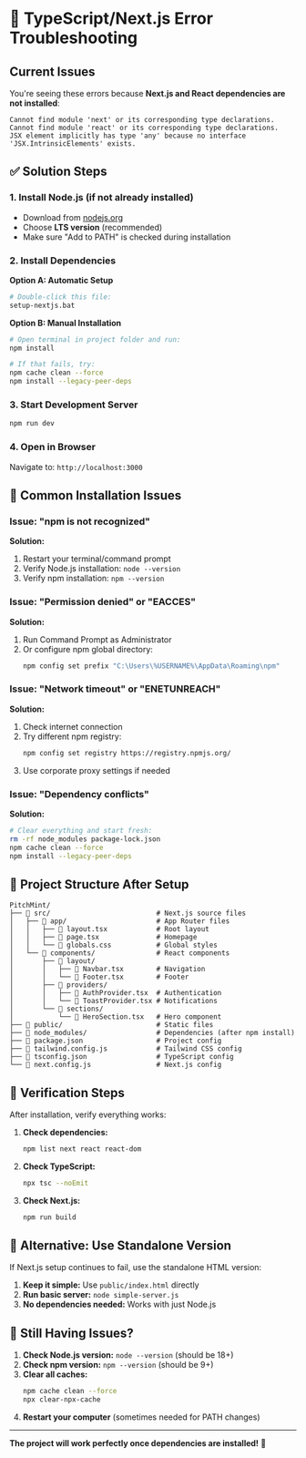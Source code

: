 # 🚨 TypeScript/Next.js Error Troubleshooting

## Current Issues

You're seeing these errors because **Next.js and React dependencies are not installed**:

```
Cannot find module 'next' or its corresponding type declarations.
Cannot find module 'react' or its corresponding type declarations.
JSX element implicitly has type 'any' because no interface 'JSX.IntrinsicElements' exists.
```

## ✅ Solution Steps

### 1. Install Node.js (if not already installed)
- Download from [nodejs.org](https://nodejs.org)
- Choose **LTS version** (recommended)
- Make sure "Add to PATH" is checked during installation

### 2. Install Dependencies
**Option A: Automatic Setup**
```bash
# Double-click this file:
setup-nextjs.bat
```

**Option B: Manual Installation**
```bash
# Open terminal in project folder and run:
npm install

# If that fails, try:
npm cache clean --force
npm install --legacy-peer-deps
```

### 3. Start Development Server
```bash
npm run dev
```

### 4. Open in Browser
Navigate to: `http://localhost:3000`

## 🔧 Common Installation Issues

### Issue: "npm is not recognized"
**Solution:**
1. Restart your terminal/command prompt
2. Verify Node.js installation: `node --version`
3. Verify npm installation: `npm --version`

### Issue: "Permission denied" or "EACCES"
**Solution:**
1. Run Command Prompt as Administrator
2. Or configure npm global directory:
   ```bash
   npm config set prefix "C:\Users\%USERNAME%\AppData\Roaming\npm"
   ```

### Issue: "Network timeout" or "ENETUNREACH"
**Solution:**
1. Check internet connection
2. Try different npm registry:
   ```bash
   npm config set registry https://registry.npmjs.org/
   ```
3. Use corporate proxy settings if needed

### Issue: "Dependency conflicts"
**Solution:**
```bash
# Clear everything and start fresh:
rm -rf node_modules package-lock.json
npm cache clean --force
npm install --legacy-peer-deps
```

## 📁 Project Structure After Setup

```
PitchMint/
├── 📂 src/                          # Next.js source files
│   ├── 📂 app/                      # App Router files
│   │   ├── 📄 layout.tsx            # Root layout
│   │   ├── 📄 page.tsx              # Homepage
│   │   └── 📄 globals.css           # Global styles
│   └── 📂 components/               # React components
│       ├── 📂 layout/
│       │   ├── 📄 Navbar.tsx        # Navigation
│       │   └── 📄 Footer.tsx        # Footer
│       ├── 📂 providers/
│       │   ├── 📄 AuthProvider.tsx  # Authentication
│       │   └── 📄 ToastProvider.tsx # Notifications
│       └── 📂 sections/
│           └── 📄 HeroSection.tsx   # Hero component
├── 📂 public/                       # Static files
├── 📂 node_modules/                 # Dependencies (after npm install)
├── 📄 package.json                  # Project config
├── 📄 tailwind.config.js            # Tailwind CSS config
├── 📄 tsconfig.json                 # TypeScript config
└── 📄 next.config.js                # Next.js config
```

## 🎯 Verification Steps

After installation, verify everything works:

1. **Check dependencies:**
   ```bash
   npm list next react react-dom
   ```

2. **Check TypeScript:**
   ```bash
   npx tsc --noEmit
   ```

3. **Check Next.js:**
   ```bash
   npm run build
   ```

## 🚀 Alternative: Use Standalone Version

If Next.js setup continues to fail, use the standalone HTML version:

1. **Keep it simple:** Use `public/index.html` directly
2. **Run basic server:** `node simple-server.js`
3. **No dependencies needed:** Works with just Node.js

## 📧 Still Having Issues?

1. **Check Node.js version:** `node --version` (should be 18+)
2. **Check npm version:** `npm --version` (should be 9+)
3. **Clear all caches:**
   ```bash
   npm cache clean --force
   npx clear-npx-cache
   ```
4. **Restart your computer** (sometimes needed for PATH changes)

---

**The project will work perfectly once dependencies are installed!** 🚀
